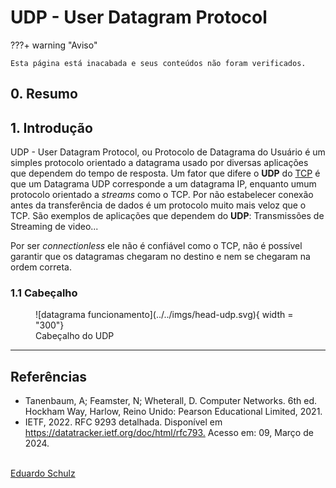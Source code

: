 # UDP - User Datagram Protocol


???+ warning "Aviso"

    Esta página está inacabada e seus conteúdos não foram verificados. 


## 0. Resumo

## 1. Introdução

UDP - User Datagram Protocol, ou Protocolo de Datagrama do Usuário é um simples protocolo orientado a datagrama usado por diversas aplicações que dependem do tempo de resposta. Um fator que difere o **UDP** do [TCP](/docs/Disciplinas/Redes%20I/Camada%20de%20Transporte/tcp.md) é que um Datagrama UDP corresponde a um datagrama IP, enquanto umum protocolo orientado a _streams_ como o TCP. Por não estabelecer conexão antes da transferência de dados é um protocolo muito mais veloz que o TCP. São exemplos de aplicações que dependem do **UDP**: Transmissões de Streaming de video...

Por ser _connectionless_ ele não é confiável como o TCP, não é possível garantir que os datagramas chegaram no destino e nem se chegaram na ordem correta.

### 1.1 Cabeçalho

<figure markdown="span">
 ![datagrama funcionamento](../../imgs/head-udp.svg){ width = "300"}
   <figcaption>Cabeçalho do UDP</figcaption>
</figure>

---
## Referências
* Tanenbaum, A; Feamster, N; Wheterall, D. Computer Networks. 6th ed. Hockham Way, Harlow, Reino Unido: Pearson Educational Limited, 2021.
* IETF, 2022. RFC 9293 detalhada. Disponível em <https://datatracker.ietf.org/doc/html/rfc793.> Acesso em: 09, Março de 2024.

<br>
<span class='git-page-authors'>
<a href='https://github.com/eduardoschulz'>Eduardo Schulz</a>
</span>
